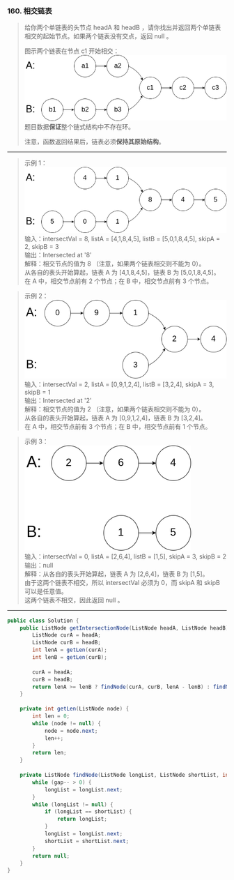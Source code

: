 ### 160. 相交链表

>给你两个单链表的头节点 headA 和 headB ，请你找出并返回两个单链表相交的起始节点。如果两个链表没有交点，返回 null 。
>
>图示两个链表在节点 c1 开始相交：  
>![示例](160_statement.png)  
>题目数据**保证**整个链式结构中不存在环。
>
>注意，函数返回结果后，链表必须**保持其原始结构**。
***
>示例 1：  
>![示例1](160_example_1.png)  
>输入：intersectVal = 8, listA = [4,1,8,4,5], listB = [5,0,1,8,4,5], skipA = 2, skipB = 3  
>输出：Intersected at '8'  
>解释：相交节点的值为 8 （注意，如果两个链表相交则不能为 0）。  
>从各自的表头开始算起，链表 A 为 [4,1,8,4,5]，链表 B 为 [5,0,1,8,4,5]。  
>在 A 中，相交节点前有 2 个节点；在 B 中，相交节点前有 3 个节点。  

>示例 2：  
>![示例2](160_example_2.png)  
>输入：intersectVal = 2, listA = [0,9,1,2,4], listB = [3,2,4], skipA = 3, skipB = 1  
>输出：Intersected at '2'  
>解释：相交节点的值为 2 （注意，如果两个链表相交则不能为 0）。  
>从各自的表头开始算起，链表 A 为 [0,9,1,2,4]，链表 B 为 [3,2,4]。  
>在 A 中，相交节点前有 3 个节点；在 B 中，相交节点前有 1 个节点。  

>示例 3：  
>![示例3](160_example_3.png)  
>输入：intersectVal = 0, listA = [2,6,4], listB = [1,5], skipA = 3, skipB = 2  
>输出：null  
>解释：从各自的表头开始算起，链表 A 为 [2,6,4]，链表 B 为 [1,5]。  
>由于这两个链表不相交，所以 intersectVal 必须为 0，而 skipA 和 skipB 可以是任意值。  
>这两个链表不相交，因此返回 null 。  
***
```java
public class Solution {
    public ListNode getIntersectionNode(ListNode headA, ListNode headB) {
        ListNode curA = headA;
        ListNode curB = headB;
        int lenA = getLen(curA);
        int lenB = getLen(curB);

        curA = headA;
        curB = headB;
        return lenA >= lenB ? findNode(curA, curB, lenA - lenB) : findNode(curB, curA, lenB - lenA);
    }

    private int getLen(ListNode node) {
        int len = 0;
        while (node != null) {
            node = node.next;
            len++;
        }
        return len;
    }

    private ListNode findNode(ListNode longList, ListNode shortList, int gap) {
        while (gap-- > 0) {
            longList = longList.next;
        }
        while (longList != null) {
            if (longList == shortList) {
                return longList;
            }
            longList = longList.next;
            shortList = shortList.next;
        }
        return null;
    }
}
```
